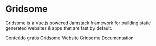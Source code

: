 # Gridsome

Gridsome is a Vue.js powered Jamstack framework for building static generated websites & apps that are fast by default.

<ResourceGroupTitle>Conteúdo grátis</ResourceGroupTitle>
<BadgeLink colorScheme='blue' badgeText='Site oficial' href='https://gridsome.org/'>Gridsome Website</BadgeLink>
<BadgeLink colorScheme='blue' badgeText='Docs' href='https://gridsome.org/docs/'>Gridsome Documentation</BadgeLink>
